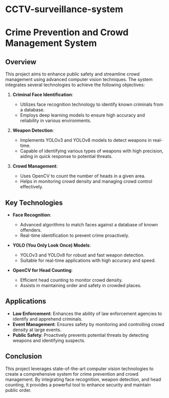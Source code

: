 # CCTV-surveillance-system

# Crime Prevention and Crowd Management System

## Overview

This project aims to enhance public safety and streamline crowd management using advanced computer vision techniques. The system integrates several technologies to achieve the following objectives:

1. **Criminal Face Identification**:
   - Utilizes face recognition technology to identify known criminals from a database.
   - Employs deep learning models to ensure high accuracy and reliability in various environments.

2. **Weapon Detection**:
   - Implements YOLOv3 and YOLOv8 models to detect weapons in real-time.
   - Capable of identifying various types of weapons with high precision, aiding in quick response to potential threats.

3. **Crowd Management**:
   - Uses OpenCV to count the number of heads in a given area.
   - Helps in monitoring crowd density and managing crowd control effectively.

## Key Technologies

- **Face Recognition**:
  - Advanced algorithms to match faces against a database of known offenders.
  - Real-time identification to prevent crime proactively.

- **YOLO (You Only Look Once) Models**:
  - YOLOv3 and YOLOv8 for robust and fast weapon detection.
  - Suitable for real-time applications with high accuracy and speed.

- **OpenCV for Head Counting**:
  - Efficient head counting to monitor crowd density.
  - Assists in maintaining order and safety in crowded places.

## Applications

- **Law Enforcement**: Enhances the ability of law enforcement agencies to identify and apprehend criminals.
- **Event Management**: Ensures safety by monitoring and controlling crowd density at large events.
- **Public Safety**: Proactively prevents potential threats by detecting weapons and identifying suspects.

## Conclusion

This project leverages state-of-the-art computer vision technologies to create a comprehensive system for crime prevention and crowd management. By integrating face recognition, weapon detection, and head counting, it provides a powerful tool to enhance security and maintain public order.

